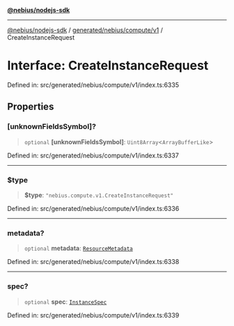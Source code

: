 [**@nebius/nodejs-sdk**](../../../../../README.md)

---

[@nebius/nodejs-sdk](../../../../../README.md) / [generated/nebius/compute/v1](../README.md) / CreateInstanceRequest

# Interface: CreateInstanceRequest

Defined in: src/generated/nebius/compute/v1/index.ts:6335

## Properties

### \[unknownFieldsSymbol\]?

> `optional` **\[unknownFieldsSymbol\]**: `Uint8Array`\<`ArrayBufferLike`\>

Defined in: src/generated/nebius/compute/v1/index.ts:6337

---

### $type

> **$type**: `"nebius.compute.v1.CreateInstanceRequest"`

Defined in: src/generated/nebius/compute/v1/index.ts:6336

---

### metadata?

> `optional` **metadata**: [`ResourceMetadata`](../../../common/v1/interfaces/ResourceMetadata.md)

Defined in: src/generated/nebius/compute/v1/index.ts:6338

---

### spec?

> `optional` **spec**: [`InstanceSpec`](InstanceSpec.md)

Defined in: src/generated/nebius/compute/v1/index.ts:6339
